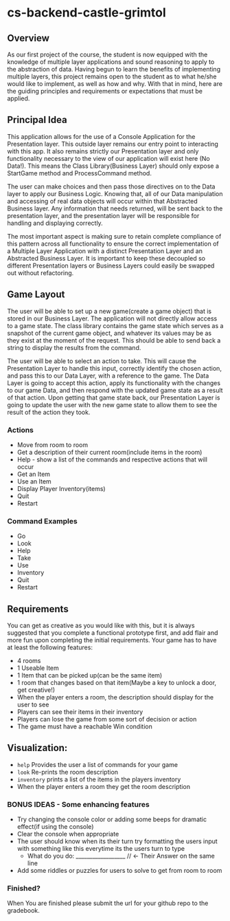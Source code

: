 # cs-backend-castle-grimtol

## Overview

As our first project of the course, the student is now equipped with the knowledge of multiple layer applications and sound reasoning to apply to the abstraction of data. Having begun to learn the benefits of implementing multiple layers, this project remains open to the student as to what he/she would like to implement, as well as how and why. With that in mind, here are the guiding principles and requirements or expectations that must be applied.

## Principal Idea

This application allows for the use of a Console Application for the Presentation layer. This outside layer remains our entry point to interacting with this app. It also remains strictly our Presentation layer and only functionality necessary to the view of our application will exist here (No Data!). This means the Class Library(Business Layer) should only expose a StartGame method and ProcessCommand method. 

The user can make choices and then pass those directives on to the Data layer to apply our Business Logic. Knowing that, all of our Data manipulation and accessing of real data objects will occur within that Abstracted Business layer. Any information that needs returned, will be sent back to the presentation layer, and the presentation layer will be responsible for handling and displaying correctly. 

The most important aspect is making sure to retain complete compliance of this pattern across all functionality to ensure the correct implementation of a Multiple Layer Application with a distinct Presentation Layer and an Abstracted Business Layer. It is important to keep these decoupled so different Presentation layers or Business Layers could easily be swapped out without refactoring.

## Game Layout

The user will be able to set up a new game(create a game object) that is stored in our Business Layer. The application will not directly allow access to a game state. The class library contains the game state which serves as a snapshot of the current game object, and whatever its values may be as they exist at the moment of the request. This should be able to send back a string to display the results from the command.

The user will be able to select an action to take. This will cause the Presentation Layer to handle this input, correctly identify the chosen action, and pass this to our Data Layer, with a reference to the game. The Data Layer is going to accept this action, apply its functionality with the changes to our game Data, and then respond with the updated game state as a result of that action. Upon getting that game state back, our Presentation Layer is going to update the user with the new game state to allow them to see the result of the action they took.

### Actions

 - Move from room to room
 - Get a description of their current room(include items in the room)
 - Help - show a list of the commands and respective actions that will occur
 - Get an Item
 - Use an Item
 - Display Player Inventory(items)
 - Quit
 - Restart
 
 ### Command Examples
 
 - Go <Direction>
 - Look  
 - Help
 - Take <ItemName>  
 - Use <ItemName>
 - Inventory
 - Quit
 - Restart
  
  ## Requirements
  
You can get as creative as you would like with this, but it is always suggested that you complete a functional prototype first, and add flair and more fun upon completing the initial requirements. Your game has to have at least the following features:

 - 4 rooms
 - 1 Useable Item
 - 1 Item that can be picked up(can be the same item)
 - 1 room that changes based on that item(Maybe a key to unlock a door, get creative!)
 - When the player enters a room, the description should display for the user to see
 - Players can see their items in their inventory
 - Players can lose the game from some sort of decision or action
 - The game must have a reachable Win condition
 
 ## Visualization: 
 - `help` Provides the user a list of commands for your game
 - `look` Re-prints the room description
 - `inventory` prints a list of the items in the players inventory
 -  When the player enters a room they get the room description
  
### BONUS IDEAS - Some enhancing features
- Try changing the console color or adding some beeps for dramatic effect(if using the console)
- Clear the console when appropriate
- The user should know when its their turn try formatting the users input with something like this everytime its the users turn to type
  - What do you do: __________________ // <- Their Answer on the same line
- Add some riddles or puzzles for users to solve to get from room to room

### Finished?
When You are finished please submit the url for your github repo to the gradebook.
